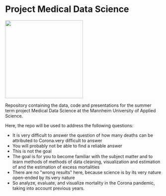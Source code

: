 # Project Medical Data Science 
[<img src=https://upload.wikimedia.org/wikipedia/commons/f/f7/Hochschule_Mannheim_logo.svg width="250"/>](https://upload.wikimedia.org/wikipedia/commons/f/f7/Hochschule_Mannheim_logo.svg)

Repository containing the data, code and presentations for the summer term project Medical Data Science at the Mannheim University of Applied Science. 

Here, the repo will be used to address the following questions:
* It is very difficult to answer the question of how many deaths can be attributed to Corona.very difficult to answer
* You will probably not be able to find a reliable answer
* This is not the goal
* The goal is for you to become familiar with the subject matter and to learn methods of methods of data cleaning, visualization and estimation of
  and the estimation of excess mortalities
* There are no "wrong results" here, because science is by its very nature
  open-ended by its very nature
* So analyze, evaluate, and visualize mortality in the
  Corona pandemic, taking into account previous years.


